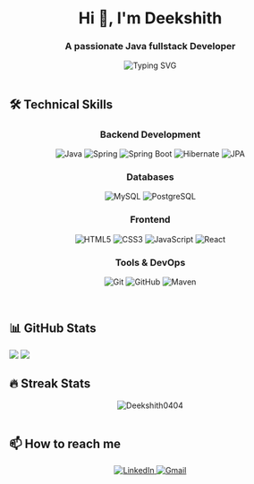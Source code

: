 <h1 align="center">Hi 👋, I'm Deekshith</h1>
<h3 align="center">A passionate Java fullstack Developer</h3>

<div align="center">
  <img src="https://readme-typing-svg.demolab.com?font=Fira+Code&pause=1000&color=22D3EE&center=true&vCenter=true&width=435&lines=Java+fullstack+Developer;Spring+Boot+Expert;Database+Specialist;Clean+Coder" alt="Typing SVG" />
</div>

<br/>

## 🛠️ Technical Skills

<div align="center">
  
### **Backend Development**
![Java](https://img.shields.io/badge/Java-ED8B00?style=for-the-badge&logo=openjdk&logoColor=white)
![Spring](https://img.shields.io/badge/Spring-6DB33F?style=for-the-badge&logo=spring&logoColor=white)
![Spring Boot](https://img.shields.io/badge/Spring_Boot-F2F4F9?style=for-the-badge&logo=spring-boot)
![Hibernate](https://img.shields.io/badge/Hibernate-59666C?style=for-the-badge&logo=Hibernate&logoColor=white)
![JPA](https://img.shields.io/badge/JPA-FF5722?style=for-the-badge&logoColor=white)

### **Databases**
![MySQL](https://img.shields.io/badge/MySQL-005C84?style=for-the-badge&logo=mysql&logoColor=white)
![PostgreSQL](https://img.shields.io/badge/PostgreSQL-316192?style=for-the-badge&logo=postgresql&logoColor=white)

### **Frontend**
![HTML5](https://img.shields.io/badge/HTML5-E34F26?style=for-the-badge&logo=html5&logoColor=white)
![CSS3](https://img.shields.io/badge/CSS3-1572B6?style=for-the-badge&logo=css3&logoColor=white)
![JavaScript](https://img.shields.io/badge/JavaScript-F7DF1E?style=for-the-badge&logo=javascript&logoColor=black)
![React](https://img.shields.io/badge/React-20232A?style=for-the-badge&logo=react&logoColor=61DAFB)

### **Tools & DevOps**
![Git](https://img.shields.io/badge/GIT-E44C30?style=for-the-badge&logo=git&logoColor=white)
![GitHub](https://img.shields.io/badge/GitHub-100000?style=for-the-badge&logo=github&logoColor=white)
![Maven](https://img.shields.io/badge/apache_maven-C71A36?style=for-the-badge&logo=apachemaven&logoColor=white)

</div>

<br/>

## 📊 GitHub Stats

<!-- Alternative 1 -->
<img src="https://github-profile-summary-cards.vercel.app/api/cards/stats?username=Deekshith0404&theme=radical" />
<img src="https://github-profile-summary-cards.vercel.app/api/cards/repos-per-language?username=Deekshith0404&theme=radical" />


<br/>

## 🔥 Streak Stats

<div align="center">
  <img src="https://streak-stats.demolab.com/?user=Deekshith0404&theme=radical" alt="Deekshith0404" />
</div>

<br/>

## 📫 How to reach me

<div align="center">
  <a href="https://linkedin.com/in/deekshith-m-438b98331/" target="_blank">
    <img src="https://img.shields.io/badge/LinkedIn-0077B5?style=for-the-badge&logo=linkedin&logoColor=white" alt="LinkedIn"/>
  </a>
  <a href="mailto:Deekshithdeekshu123@gmail.com">
    <img src="https://img.shields.io/badge/Gmail-D14836?style=for-the-badge&logo=gmail&logoColor=white" alt="Gmail"/>
  </a>
</div>
